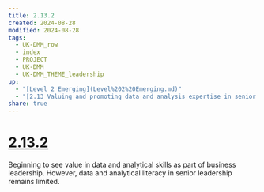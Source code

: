 ```yaml
---
title: 2.13.2
created: 2024-08-28
modified: 2024-08-28
tags:
  - UK-DMM_row
  - index
  - PROJECT
  - UK-DMM
  - UK-DMM_THEME_leadership
up:
  - "[Level 2 Emerging](Level%202%20Emerging.md)"
  - "[2.13 Valuing and promoting data and analysis expertise in senior leadership roles](2.13%20Valuing%20and%20promoting%20data%20and%20analysis%20expertise%20in%20senior%20leadership%20roles.md)"
share: true
---
```

# [2.13.2](2.13.2.md)

Beginning to see value in data and analytical skills as part of business leadership. However, data and analytical literacy in senior leadership remains limited.

